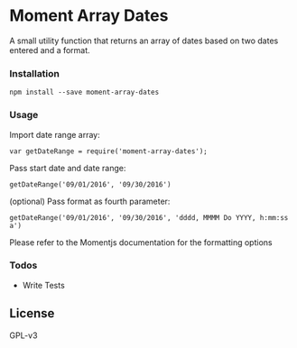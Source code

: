 # Moment Array Dates

A small utility function that returns an array of dates based on two dates entered and a format.

### Installation

```
npm install --save moment-array-dates
```

### Usage

Import date range array:
```
var getDateRange = require('moment-array-dates');
```

Pass start date and date range:
```
getDateRange('09/01/2016', '09/30/2016')
```

(optional) Pass format as fourth parameter:
```
getDateRange('09/01/2016', '09/30/2016', 'dddd, MMMM Do YYYY, h:mm:ss a')
```
Please refer to the Momentjs documentation for the formatting options

### Todos

 - Write Tests

License
----

GPL-v3
